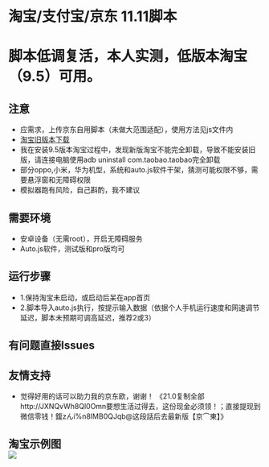 # 淘宝/支付宝/京东 11.11脚本

# 脚本低调复活，本人实测，低版本淘宝（9.5）可用。

## 注意
* 应需求，上传京东自用脚本（未做大范围适配），使用方法见js文件内
* [淘宝旧版本下载](https://www.apkmirror.com/?post_type=app_release&searchtype=apk&s=taobao)
* 我在安装9.5版本淘宝过程中，发现新版淘宝不能完全卸载，导致不能安装旧版，请连接电脑使用adb uninstall com.taobao.taobao完全卸载
* 部分oppo,小米，华为机型，系统和auto.js软件干架，猜测可能权限不够，需要悬浮窗和无障碍权限
* 模拟器跑有风险，自己斟酌，我不建议
## 需要环境
* 安卓设备（无需root），开启无障碍服务
* Auto.js软件，测试版和pro版均可
## 运行步骤
* 1.保持淘宝未启动，或启动后呆在app首页
* 2.脚本导入auto.js执行，按提示输入数据（依据个人手机运行速度和网速调节延迟，脚本未预期可调高延迟，推荐2或3）
## 有问题直接Issues
## 友情支持
* 觉得好用的话可以助力我的京东欧，谢谢！
《21.0复制全部 http://JXNQvWh8Ql0Omn要想生活过得去，这份现金必须领！；直接提现到微信零钱！鍑zんí%n8IMB0QJqb@这段話后去最新版【京⌒東】》

## 淘宝示例图<br>![](https://github.com/jiayiwang5/TaoBaoScripts/blob/main/image/photo.jpg)
